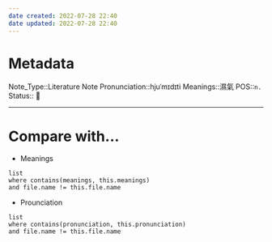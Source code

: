 ```yaml
---
date created: 2022-07-28 22:40
date updated: 2022-07-28 22:40
---
```


# Metadata

Note_Type::Literature Note
Pronunciation::hjuˈmɪdɪti
Meanings::濕氣
POS::`n.`
Status:: 👶

---

# Compare with...

- Meanings

```dataview
list
where contains(meanings, this.meanings)
and file.name != this.file.name
```

- Prounciation

```dataview
list
where contains(pronunciation, this.pronunciation)
and file.name != this.file.name
```
